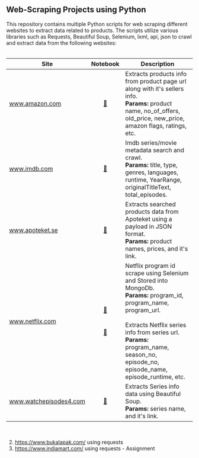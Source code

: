 ## Web-Scraping Projects using Python

This repository contains multiple Python scripts for web scraping different websites to extract data related to products. The scripts utilize various libraries such as Requests, Beautiful Soup, Selenium, lxml, api, json to crawl and extract data from the following websites:
<br><br>

|Site | Notebook | Description
|--|:--:|--|
| www.amazon.com |[🔗](https://github.com/deepak4u/Web-Scraping/blob/main/Amazon.com_product_and_seller_scrape.ipynb) | Extracts products info from product page url along with it's sellers info. <br>**Params:** product name, no_of_offers, old_price, new_price, amazon flags, ratings, etc.
| www.imdb.com |[🔗](https://github.com/deepak4u/Web-Scraping/blob/main/IMDB%20Search%20and%20crawl%20metadata.ipynb) | Imdb series/movie metadata search and crawl. <br>**Params:** title, type, genres, languages, runtime, YearRange, originalTitleText, total_episodes.
| www.apoteket.se |[🔗](https://github.com/deepak4u/Web-Scraping/blob/main/apoteket%20-%20json%20data%20with%20payload.ipynb) | Extracts searched products data from Apoteket using a payload in JSON format. <br>**Params:** product names, prices, and it's link.
| www.netflix.com |[🔗](https://github.com/deepak4u/Web-Scraping/blob/main/Netflix%20program%20id%20scrape%20using%20Selenium%20and%20MongoDB%20store.ipynb)<br><br><br>[🔗](https://github.com/deepak4u/Web-Scraping/blob/main/Netflix%20series%20data%20crawl%20from%20link.ipynb) | Netflix program id scrape using Selenium and Stored into MongoDb.<br>**Params:** program_id, program_name, program_url. <br><br> Extracts Netflix series info from series url. <br>**Params:** program_name, season_no, episode_no, episode_name, episode_runtime, etc.
| www.watchepisodes4.com |[🔗](https://github.com/deepak4u/Web-Scraping/blob/main/watchepisodes4.py) | Extracts Series info data using Beautiful Soup. <br>**Params:** series name, and it's link.


<br>

2. https://www.bukalapak.com/ using requests
3. https://www.indiamart.com/ using requests - Assignment

